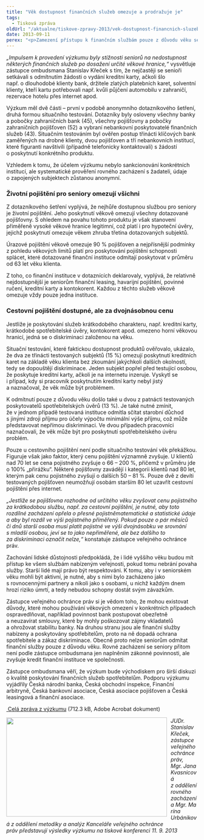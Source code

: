 ```yaml
---
title: "Věk dostupnost finančních služeb omezuje a prodražuje je"
tags:
  - Tisková zpráva
oldUrl: "/aktualne/tiskove-zpravy-2013/vek-dostupnost-financnich-sluzeb-omezuje-a-prodrazuje-je"
date: 2013-09-11
perex: "<p>Zamezení přístupu k finančním službám pouze z důvodu věku se v České republice vyskytuje, i když v ne příliš vysoké míře. Vyšší věk však v některých případech pořízení určitého finančního produktu či služby výrazně prodražuje. Tyto závěry vyplývají z výzkumu, který vůbec poprvé v České republice soustavněji zmapoval dostupnost finančních produktů starším klientům, a tedy jejich možnou diskriminaci z důvodu věku.</p>"
---
```


<!-- imported from the old website -->

<p><em>„Impulsem k provedení výzkumu byly stížnosti seniorů na nedostupnost některých finančních služeb po dosažení určité věkové hranice,“</em> vysvětluje zástupce ombudsmana Stanislav Křeček s tím, že nejčastěji se senioři setkávali s odmítnutím žádosti o vydání kreditní karty, ačkoli šlo např. o dlouhodobé klienty bank, držitele zlatých platebních karet, solventní klienty, kteří kartu potřebovali např. kvůli půjčení automobilu v zahraničí, rezervace hotelu přes internet apod.</p><p>Výzkum měl dvě části – první v podobě anonymního dotazníkového šetření, druhá formou situačního testování. Dotazníky byly osloveny všechny banky a pobočky zahraničních bank (45), všechny pojišťovny a pobočky zahraničních pojišťoven (52) a vybraní nebankovní poskytovatelé finančních služeb (43). Situačním testováním byl ověřen postup třinácti klíčových bank zaměřených na drobné klienty, dvou pojišťoven a tří nebankovních institucí, které figuranti navštívili (případně telefonicky kontaktovali) s žádostí o poskytnutí konkrétního produktu.</p><p>Vzhledem k tomu, že účelem výzkumu nebylo sankcionování konkrétních institucí, ale systematické prověření rovného zacházení s žadateli, údaje o zapojených subjektech zůstanou anonymní.</p><h3>Životní pojištění pro seniory omezují všichni</h3><p>Z dotazníkového šetření vyplývá, že nejhůře dostupnou službou pro seniory je životní pojištění. Jeho poskytnutí věkově omezují všechny dotazované pojišťovny. S ohledem na povahu tohoto produktu je však stanovení přiměřeně vysoké věkové hranice legitimní, což platí i pro hypoteční úvěry, jejichž poskytnutí omezuje věkem zhruba třetina dotazovaných subjektů.</p><p>Úrazové pojištění věkově omezuje 90 % pojišťoven a nejpřísnější podmínky z pohledu věkových limitů platí pro poskytování pojištění schopnosti splácet, které dotazované finanční instituce odmítají poskytovat v průměru od 63 let věku klienta.</p><p>Z toho, co finanční instituce v dotaznících deklarovaly, vyplývá, že relativně nejdostupnější je seniorům finanční leasing, havarijní pojištění, povinné ručení, kreditní karty a kontokorent. Každou z těchto služeb věkově omezuje vždy pouze jedna instituce.</p><h3>Cestovní pojištění dostupné, ale za dvojnásobnou cenu</h3><p>Jestliže je poskytování služeb krátkodobého charakteru, např. kreditní karty, krátkodobé spotřebitelské úvěry, kontokorent apod. omezeno horní věkovou hranicí, jedná se o diskriminaci založenou na věku.</p><p>Situační testování, které faktickou dostupnost produktů ověřovalo, ukázalo, že dva ze třinácti testovaných subjektů (15 %) omezují poskytnutí kreditních karet na základě věku klienta bez zkoumání jakýchkoli dalších okolností, tedy se dopouštějí diskriminace. Jeden subjekt popřel před testující osobou, že poskytuje kreditní karty, ačkoli je na internetu inzeruje. Vyskytl se i případ, kdy si pracovník poskytnutím kreditní karty nebyl jistý a naznačoval, že věk může být problémem.</p><p>K odmítnutí pouze z důvodu věku došlo také u dvou z patnácti testovaných poskytovatelů spotřebitelských úvěrů (13 %). Je také nutné zmínit, že v jednom případě testovaná instituce odmítla sčítat starobní důchod s jinými zdroji příjmu pro účely výpočtu minimální výše příjmu, což může představovat nepřímou diskriminaci. Ve dvou případech pracovníci naznačovali, že věk může být pro poskytnutí spotřebitelského úvěru problém.</p><p>Pouze u cestovního pojištění není podle situačního testování věk překážkou. Figuruje však jako faktor, který cenu pojištění významně zvyšuje. U klientů nad 70 let se cena pojistného zvyšuje o 66 – 200 %, přičemž v průměru jde o 100% „přirážku“. Některé pojišťovny zavádějí i kategorii klientů nad 80 let, kterým pak cenu pojistného zvyšují o dalších 50 – 81 %. Pouze dvě z devíti testovaných pojišťoven neumožňují osobám starším 80 let uzavřít cestovní pojištění přes internet.</p><p><em>„Jestliže se pojišťovna rozhodne od určitého věku zvyšovat cenu pojistného za krátkodobou službu, např. za cestovní pojištění, je nutné, aby toto rozdílné zacházení opřela o přesné pojistněmatematické a statistické údaje a aby byl rozdíl ve výši pojistného přiměřený. Pokud pouze o pár měsíců či dnů starší osoba musí platit pojistné ve výši dvojnásobku ve srovnání s mladší osobou, jeví se to jako nepřiměřené, ale bez dalšího to za diskriminaci označit nelze,“</em> konstatuje zástupce veřejného ochránce práv.</p><p>Zachování lidské důstojnosti předpokládá, že i lidé vyššího věku budou mít přístup ke všem službám nabízeným veřejnosti, pokud tomu nebrání povaha služby. Starší lidé mají právo být respektováni. K tomu, aby i v seniorském věku mohli být aktivní, je nutné, aby s nimi bylo zacházeno jako s rovnocennými partnery a nikoli jako s osobami, u nichž každým dnem hrozí riziko úmrtí, a tedy nebudou schopny dostát svým závazkům.</p><p>Zástupce veřejného ochránce práv si je vědom toho, že mohou existovat důvody, které mohou používání věkových omezení v konkrétních případech ospravedlňovat, například povinnost bank postupovat obezřetně a neuzavírat smlouvy, které by mohly poškozovat zájmy vkladatelů a ohrožovat stabilitu banky. Na druhou stranu jsou ale finanční služby nabízeny a poskytovány spotřebitelům, proto na ně dopadá ochrana spotřebitele a zákaz diskriminace. Obecně proto nelze seniorům odmítat finanční služby pouze z důvodu věku. Rovné zacházení se seniory přitom není podle zástupce ombudsmana jen naplněním zákonné povinnosti, ale zvyšuje kredit finanční instituce ve společnosti.</p><p>Zástupce ombudsmana věří, že výzkum bude východiskem pro širší diskuzi o kvalitě poskytování finančních služeb spotřebitelům. Podporu výzkumu vyjádřily Česká národní banka, Česká obchodní inspekce, Finanční arbitryně, Česká bankovní asociace, Česká asociace pojišťoven a Česká leasingová a finanční asociace.</p><p><a title="Otevření do nového okna" href="/uploads-import/DISKRIMINACE/Vyzkum/Vyzkum_financni-sluzby-pro-seniory_grafika.pdf" target="_blank"> Celá zpráva z výzkumu</a> (712.3 kB, Adobe Acrobat dokument)</p><p><img src="https://www.ochrance.cz/uploads/RTEmagicC_TK-2013-09-11.jpg.jpg" style="PADDING-RIGHT: 10px; FLOAT: left" height="261" width="423" alt="" /><em>JUDr. Stanislav Křeček, zástupce veřejného ochránce práv, Mgr. Jana Kvasnicová z oddělení rovného zacházení a Mgr. Marína Urbániková z oddělení metodiky a analýz Kanceláře veřejného ochránce práv představují výsledky výzkumu na tiskové konferenci 11. 9. 2013</em></p>
